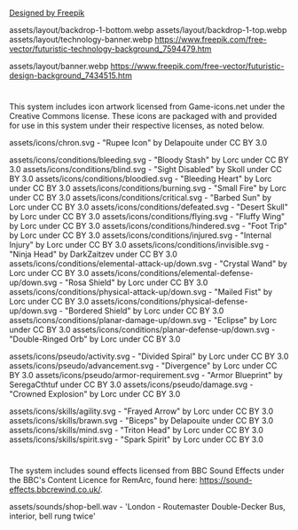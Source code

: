<a href="http://www.freepik.com">Designed by Freepik</a>

assets/layout/backdrop-1-bottom.webp
assets/layout/backdrop-1-top.webp
assets/layout/technology-banner.webp
https://www.freepik.com/free-vector/futuristic-technology-background_7594479.htm

assets/layout/banner.webp
https://www.freepik.com/free-vector/futuristic-design-background_7434515.htm

#

This system includes icon artwork licensed from Game-icons.net under the Creative Commons license. These icons are packaged with and provided for use in this system under their respective licenses, as noted below.


assets/icons/chron.svg - "Rupee Icon" by Delapouite under CC BY 3.0

assets/icons/conditions/bleeding.svg - "Bloody Stash" by Lorc under CC BY 3.0
assets/icons/conditions/blind.svg - "Sight Disabled" by Skoll under CC BY 3.0
assets/icons/conditions/bloodied.svg - "Bleeding Heart" by Lorc under CC BY 3.0
assets/icons/conditions/burning.svg - "Small Fire" by Lorc under CC BY 3.0
assets/icons/conditions/critical.svg - "Barbed Sun" by Lorc under CC BY 3.0
assets/icons/conditions/defeated.svg - "Desert Skull" by Lorc under CC BY 3.0
assets/icons/conditions/flying.svg - "Fluffy Wing" by Lorc under CC BY 3.0
assets/icons/conditions/hindered.svg - "Foot Trip" by Lorc under CC BY 3.0
assets/icons/conditions/injured.svg - "Internal Injury" by Lorc under CC BY 3.0
assets/icons/conditions/invisible.svg - "Ninja Head" by DarkZaitzev under CC BY 3.0
assets/icons/conditions/elemental-attack-up/down.svg - "Crystal Wand" by Lorc under CC BY 3.0
assets/icons/conditions/elemental-defense-up/down.svg - "Rosa Shield" by Lorc under CC BY 3.0
assets/icons/conditions/physical-attack-up/down.svg - "Mailed Fist" by Lorc under CC BY 3.0
assets/icons/conditions/physical-defense-up/down.svg - "Bordered Shield" by Lorc under CC BY 3.0
assets/icons/conditions/planar-damage-up/down.svg - "Eclipse" by Lorc under CC BY 3.0
assets/icons/conditions/planar-defense-up/down.svg - "Double-Ringed Orb" by Lorc under CC BY 3.0

assets/icons/pseudo/activity.svg - "Divided Spiral" by Lorc under CC BY 3.0
assets/icons/pseudo/advancement.svg - "Divergence" by Lorc under CC BY 3.0
assets/icons/pseudo/armor-requirement.svg - "Armor Blueprint" by SeregaCthtuf under CC BY 3.0
assets/icons/pseudo/damage.svg - "Crowned Explosion" by Lorc under CC BY 3.0

assets/icons/skills/agility.svg - "Frayed Arrow" by Lorc under CC BY 3.0
assets/icons/skills/brawn.svg - "Biceps" by Delapouite under CC BY 3.0
assets/icons/skills/mind.svg - "Triton Head" by Lorc under CC BY 3.0
assets/icons/skills/spirit.svg - "Spark Spirit" by Lorc under CC BY 3.0

#

The system includes sound effects licensed from BBC Sound Effects under the BBC's Content Licence for RemArc, found here: https://sound-effects.bbcrewind.co.uk/.

assets/sounds/shop-bell.wav - 'London - Routemaster Double-Decker Bus, interior, bell rung twice'
